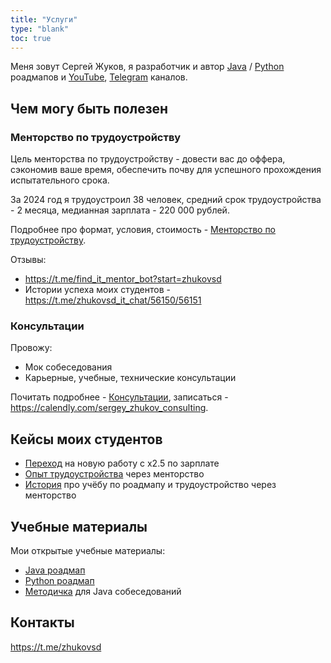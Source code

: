 ```yaml
---
title: "Услуги"
type: "blank"
toc: true
---
```


Меня зовут Сергей Жуков, я разработчик и автор [Java](https://zhukovsd.github.io/java-backend-learning-course/) / [Python](https://zhukovsd.github.io/python-backend-learning-course/) роадмапов и [YouTube](https://www.youtube.com/@zhukovsd_it_mentor), [Telegram](https://t.me/zhukovsd_it_mentor) каналов.

## Чем могу быть полезен

### Менторство по трудоустройству

Цель менторства по трудоустройству - довести вас до оффера, сэкономив ваше время, обеспечить почву для успешного прохождения испытательного срока.

За 2024 год я трудоустроил 38 человек, средний срок трудоустройства - 2 месяца, медианная зарплата - 220 000 рублей.

Подробнее про формат, условия, стоимость - [Менторство по трудоустройству](/services/employment-mentorship).

Отзывы:
- https://t.me/find_it_mentor_bot?start=zhukovsd
- Истории успеха моих студентов - https://t.me/zhukovsd_it_chat/56150/56151

### Консультации

Провожу:
- Мок собеседования
- Карьерные, учебные, технические консультации

Почитать подробнее - [Консультации](/services/consulting), записаться - https://calendly.com/sergey_zhukov_consulting.

## Кейсы моих студентов

- [Переход](https://t.me/zhukovsd_it_chat/56150/79534) на новую работу с х2.5 по зарплате
- [Опыт трудоустройства](https://t.me/zhukovsd_it_chat/56150/103670) через менторство
- [История](https://t.me/zhukovsd_it_chat/56150/159263) про учёбу по роадмапу и трудоустройство через менторство

## Учебные материалы

Мои открытые учебные материалы:
- [Java роадмап](https://zhukovsd.github.io/java-backend-learning-course/)
- [Python роадмап](https://zhukovsd.github.io/python-backend-learning-course/)
- [Методичка](https://zhukovsd.github.io/java-backend-interview-prep/) для Java собеседований

## Контакты

https://t.me/zhukovsd
